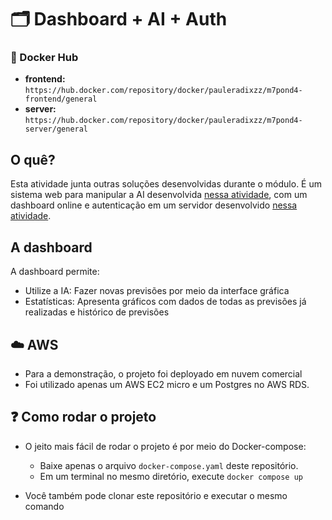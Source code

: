# 🗂️ Dashboard + AI + Auth

### 🐳 Docker Hub
- **frontend:** `https://hub.docker.com/repository/docker/pauleradixzz/m7pond4-frontend/general`
- **server:** `https://hub.docker.com/repository/docker/pauleradixzz/m7pond4-server/general`

## O quê?

Esta atividade junta outras soluções desenvolvidas durante o módulo. É um sistema web para manipular a AI desenvolvida [nessa atividade](), com um dashboard online e autenticação em um servidor desenvolvido [nessa atividade]().

## A dashboard

A dashboard permite:
- Utilize a IA: Fazer novas previsões por meio da interface gráfica
- Estatísticas: Apresenta gráficos com dados de todas as previsões já realizadas e histórico de previsões

## ☁️ AWS
- Para a demonstração, o projeto foi deployado em nuvem comercial
- Foi utilizado apenas um AWS EC2 micro e um Postgres no AWS RDS.

## ❓ Como rodar o projeto

- O jeito mais fácil de rodar o projeto é por meio do Docker-compose:
    - Baixe apenas o arquivo `docker-compose.yaml` deste repositório.
    - Em um terminal no mesmo diretório, execute `docker compose up`

- Você também pode clonar este repositório e executar o mesmo comando